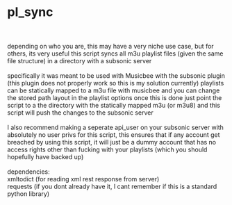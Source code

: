 # pl_sync
<br />
<br />
depending on who you are, this may have a very niche use case, but for others, its very useful
this script syncs all m3u playlist files (given the same file structure) in a directory with a subsonic server
<br />
<br />
specifically it was meant to be used with Musicbee with the subsonic plugin (this plugin does not properly work so this is my solution currently)
playlists can be statically mapped to a m3u file with musicbee and you can change the stored path layout in the playlist options
once this is done just point the script to a the directory with the statically mapped m3u (or m3u8) and this script will push the changes to the subsonic server
<br />
<br />
I also recommend making a seperate api_user on your subsonic server with absolutely no user privs for this script, this ensures that if any account get breached by
using this script, it will just be a dummy account that has no access rights other than fucking with your playlists (which you should hopefully have backed up)
<br />
<br />
dependencies: <br />
  xmltodict (for reading xml rest response from server) <br />
  requests (if you dont already have it, I cant remember if this is a standard python library) <br />
